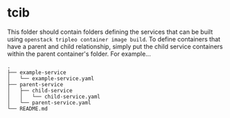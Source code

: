 tcib
====

This folder should contain folders defining the services that can be built using
`openstack tripleo container image build`. To define containers that have a
parent and child relationship, simply put the child service containers within
the parent container's folder. For example...

```
.
├── example-service
│   └── example-service.yaml
├── parent-service
│   ├── child-service
│   │   └── child-service.yaml
│   └── parent-service.yaml
└── README.md
```

